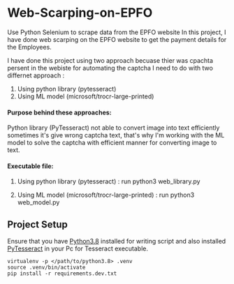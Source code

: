 # Web-Scarping-on-EPFO
Use Python Selenium to scrape data from the EPFO website
In this project, I have done web scarping on the EPFO website to get the payment details for the Employees. 

I have done this project using two approach becuase thier was cpachta persent in the webiste for automating the captcha I need to do with two differnet approach :

1. Using python library (pytesseract)
2. Using ML model (microsoft/trocr-large-printed)

#### Purpose behind these approaches:
Python library (PyTesseract) not able to convert image into text efficiently sometimes it's give wrong captcha text, that's why I'm working with the ML model to solve the captcha with efficient manner for converting image to text.

#### Executable file:

1. Using python library (pytesseract) : run python3 web_library.py

2. Using ML model (microsoft/trocr-large-printed) : run python3 web_model.py


## Project Setup

Ensure that you have [Python3.8](https://www.python.org/downloads/release/python-380/) installed for writing script and also installed [PyTesseract](https://pypi.org/project/pytesseract/) in your Pc for Tesseract executable. 

```
virtualenv -p </path/to/python3.8> .venv
source .venv/bin/activate
pip install -r requirements.dev.txt
```
